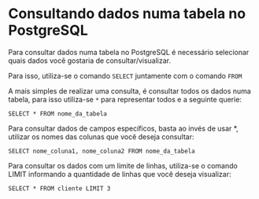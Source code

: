 # Consultando dados numa tabela no PostgreSQL

Para consultar dados numa tabela no PostgreSQL é necessário selecionar quais dados você gostaria de consultar/visualizar.

Para isso, utiliza-se o comando ``` SELECT ``` juntamente com o comando ``` FROM ```

A mais simples de realizar uma consulta, é consultar todos os dados numa tabela, para isso utiliza-se ``` * ``` para representar todos e a seguinte querie:

```
SELECT * FROM nome_da_tabela
```

Para consultar dados de campos específicos, basta ao invés de usar *, utilizar os nomes das colunas que você deseja consultar:

```
SELECT nome_coluna1, nome_coluna2 FROM nome_da_tabela
```

Para consultar os dados com um limite de linhas, utiliza-se o comando LIMIT informando a quantidade de linhas que você deseja visualizar:

```
SELECT * FROM cliente LIMIT 3
```
